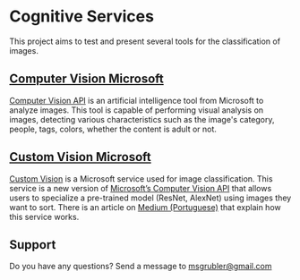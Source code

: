 ﻿# Cognitive Services

This project aims to test and present several tools for the classification of images.

## <a href="https://github.com/Murillo/Cognitives-Services/tree/master/src/Microsoft/ComputerVision">Computer Vision Microsoft</a>

<a href="https://azure.microsoft.com/pt-br/services/cognitive-services/computer-vision/">Computer Vision API</a> is an artificial intelligence tool from Microsoft to analyze images. This tool is capable of performing visual analysis on images, detecting various characteristics such as the image's category, people, tags, colors, whether the content is adult or not.

## <a href="https://github.com/Murillo/Cognitives-Services/tree/master/src/Microsoft/CustomVision">Custom Vision Microsoft</a>

<a href="https://customvision.ai" target="_blank">Custom Vision</a> is a Microsoft service used for image classification. This service is a new version of <a href="https://www.microsoft.com/cognitive-services/en-us/computer-vision-api" target="_blank">Microsoft’s Computer Vision API</a> that allows users to specialize a pre-trained model (ResNet, AlexNet) using images they want to sort. There is an article on <a href="https://medium.com/cwi-software/classificando-imagens-com-o-custom-vision-da-microsoft-c6ee54aba953">Medium (Portuguese)</a> that explain how this service works.


## Support
Do you have any questions? Send a message to msgrubler@gmail.com
